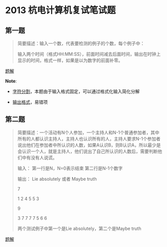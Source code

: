 # 2013 杭电计算机复试笔试题

## 第一题

> 简要描述：输入一个数，代表要检测的例子的个数，每个例子中： 
>
> 输入两个时间（格式HH:MM:SS），前面时间减去后面时间，输出在时钟上显示的时间，格式一样，如果是以为数字的前面补零。 

[题解]()

**Note**:

* [字符分割]()，本题由于输入格式固定，可以通过格式化输入简化分解

* [输出格式]()，易错项

## 第二题

>简要描述：一个活动有N个人参加，一个主持人和N-1个普通参加者，其中所有的人都认识主持人，主持人也认识所有的人，主持人要求N-1个参加者说出他们在参加者中所认识的人数，如果A认识B，则B认识A，所以最少是会认识一个人，就是主持人，他们说出了自己所认识的人数后，需要判断他们中有没有人说谎。 
>
>输入： 
第一行是N，N=0表示结束 
第二行是N-1个数字 
>
>输出： 
Lie absolutely 或者 Maybe truth 
>
>7 
>
>1 2 4 5 5 3
>
>9 
>
>3 7 7 7 7 5 6 6 
>
>两个测试例子中第一个是Lie absolutely，第二个是Maybe truth 

[题解]()